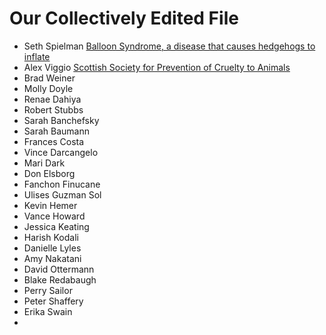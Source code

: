 # Our Collectively Edited File
* Seth Spielman [Balloon Syndrome, a disease that causes hedgehogs to inflate](https://en.wikipedia.org/wiki/Balloon_syndrome)
* Alex Viggio [Scottish Society for Prevention of Cruelty to Animals](https://en.wikipedia.org/wiki/Scottish_Society_for_Prevention_of_Cruelty_to_Animals)
* Brad  Weiner 
* Molly Doyle
* Renae Dahiya 
* Robert Stubbs
* Sarah Banchefsky
* Sarah Baumann
* Frances Costa
* Vince Darcangelo 
* Mari Dark
* Don Elsborg
* Fanchon Finucane
* Ulises Guzman Sol
* Kevin Hemer
* Vance Howard 
* Jessica Keating 
* Harish Kodali
* Danielle Lyles
* Amy Nakatani
* David Ottermann
* Blake Redabaugh
* Perry Sailor
* Peter  Shaffery 
* Erika Swain
* 
